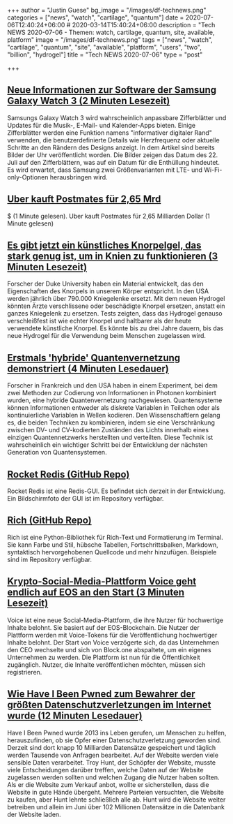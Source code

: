 +++
author = "Justin Guese"
bg_image = "/images/df-technews.png"
categories = ["news", "watch", "cartilage", "quantum"]
date = 2020-07-06T12:40:24+06:00 # 2020-03-14T15:40:24+06:00
description = "Tech NEWS 2020-07-06 - Themen: watch, cartilage, quantum, site, available, platform"
image = "/images/df-technews.png"
tags = ["news", "watch", "cartilage", "quantum", "site", "available", "platform", "users", "two", "billion", "hydrogel"]
title = "Tech NEWS 2020-07-06"
type = "post"

+++

## [Neue Informationen zur Software der Samsung Galaxy Watch 3 (2 Minuten Lesezeit)](https://www.theverge.com/2020/6/30/21308013/samsung-galaxy-watch-3-software-leak-apps-watchfaces-features/1/01000173239ca48e-fd512c20-5645-4b89-9454-f70ebc911722-000000/ycpqreoSNl2vWq2RPYJr_i0AmTENJoHcVbjfUz7RTy8=148)

 Samsungs Galaxy Watch 3 wird wahrscheinlich anpassbare Zifferblätter und Updates für die Musik-, E-Mail- und Kalender-Apps bieten. Einige Zifferblätter werden eine Funktion namens "informativer digitaler Rand" verwenden, die benutzerdefinierte Details wie Herzfrequenz oder aktuelle Schritte an den Rändern des Designs anzeigt. In dem Artikel sind bereits Bilder der Uhr veröffentlicht worden. Die Bilder zeigen das Datum des 22. Juli auf den Zifferblättern, was auf ein Datum für die Enthüllung hindeutet. Es wird erwartet, dass Samsung zwei Größenvarianten mit LTE- und Wi-Fi-only-Optionen herausbringen wird.

## [Uber kauft Postmates für 2,65 Mrd](https://www.sfchronicle.com/business/article/Uber-to-purchase-Postmates-for-2-65-billion-15387834.php/1/01000173239ca48e-fd512c20-5645-4b89-9454-f70ebc911722-000000/2SG-l2YF0JSE-PAfbkOKLwtspR-Wgizqp7527qFMCG4=148)

 $ (1 Minute gelesen). Uber kauft Postmates für 2,65 Milliarden Dollar (1 Minute gelesen)

## [Es gibt jetzt ein künstliches Knorpelgel, das stark genug ist, um in Knien zu funktionieren (3 Minuten Lesezeit)](https://www.sciencealert.com/there-s-now-an-artificial-cartilage-gel-that-s-strong-enough-to-work-on-knees/1/01000173239ca48e-fd512c20-5645-4b89-9454-f70ebc911722-000000/4rKk9_QgoH1tETrNfhTlGYd761VkDcWJoXh-rSKX1vc=148)

 Forscher der Duke University haben ein Material entwickelt, das den Eigenschaften des Knorpels in unserem Körper entspricht. In den USA werden jährlich über 790.000 Kniegelenke ersetzt. Mit dem neuen Hydrogel könnten Ärzte verschlissene oder beschädigte Knorpel ersetzen, anstatt ein ganzes Kniegelenk zu ersetzen. Tests zeigten, dass das Hydrogel genauso verschleißfest ist wie echter Knorpel und haltbarer als der heute verwendete künstliche Knorpel. Es könnte bis zu drei Jahre dauern, bis das neue Hydrogel für die Verwendung beim Menschen zugelassen wird.

## [Erstmals 'hybride' Quantenvernetzung demonstriert (4 Minuten Lesedauer)](https://www.scientificamerican.com/article/hybrid-quantum-networking-demonstrated-for-first-time//1/01000173239ca48e-fd512c20-5645-4b89-9454-f70ebc911722-000000/R20oQsU3K9kKLrVfzDLcq7xegdfFgn4VLwMAVOdoKn4=148)

 Forscher in Frankreich und den USA haben in einem Experiment, bei dem zwei Methoden zur Codierung von Informationen in Photonen kombiniert wurden, eine hybride Quantenvernetzung nachgewiesen. Quantensysteme können Informationen entweder als diskrete Variablen in Teilchen oder als kontinuierliche Variablen in Wellen kodieren. Den Wissenschaftlern gelang es, die beiden Techniken zu kombinieren, indem sie eine Verschränkung zwischen DV- und CV-kodierten Zuständen des Lichts innerhalb eines einzigen Quantennetzwerks herstellten und verteilten. Diese Technik ist wahrscheinlich ein wichtiger Schritt bei der Entwicklung der nächsten Generation von Quantensystemen.

## [Rocket Redis (GitHub Repo)](https://github.com/diego3g/rocketredis/1/01000173239ca48e-fd512c20-5645-4b89-9454-f70ebc911722-000000/JoXfypeBSKSgVEd0G8Fb_HtaMoOtT9YKwXLlm9fdGE4=148)

 Rocket Redis ist eine Redis-GUI. Es befindet sich derzeit in der Entwicklung. Ein Bildschirmfoto der GUI ist im Repository verfügbar.

## [Rich (GitHub Repo)](https://github.com/willmcgugan/rich/1/01000173239ca48e-fd512c20-5645-4b89-9454-f70ebc911722-000000/VClxx9aUlH8pmoH3L-1Lu0SXtN9ORduEX0cylKka9SY=148)

 Rich ist eine Python-Bibliothek für Rich-Text und Formatierung im Terminal. Sie kann Farbe und Stil, hübsche Tabellen, Fortschrittsbalken, Markdown, syntaktisch hervorgehobenen Quellcode und mehr hinzufügen. Beispiele sind im Repository verfügbar.

## [Krypto-Social-Media-Plattform Voice geht endlich auf EOS an den Start (3 Minuten Lesezeit)](https://decrypt.co/34598/crypto-social-media-platform-voice-finally-launches-on-eos/1/01000173239ca48e-fd512c20-5645-4b89-9454-f70ebc911722-000000/i-MFMtYENYEqxINcNAe5vcttCClGpeqoYUnRQVz8iLA=148)

 Voice ist eine neue Social-Media-Plattform, die ihre Nutzer für hochwertige Inhalte belohnt. Sie basiert auf der EOS-Blockchain. Die Nutzer der Plattform werden mit Voice-Tokens für die Veröffentlichung hochwertiger Inhalte belohnt. Der Start von Voice verzögerte sich, da das Unternehmen den CEO wechselte und sich von Block.one abspaltete, um ein eigenes Unternehmen zu werden. Die Plattform ist nun für die Öffentlichkeit zugänglich. Nutzer, die Inhalte veröffentlichen möchten, müssen sich registrieren.

## [Wie Have I Been Pwned zum Bewahrer der größten Datenschutzverletzungen im Internet wurde (12 Minuten Lesedauer)](https://techcrunch.com/2020/07/03/have-i-been-pwned//1/01000173239ca48e-fd512c20-5645-4b89-9454-f70ebc911722-000000/pTKSmB1QZmXYV9AwiMUsCjE3VsAr7n2ll6J5Av45byg=148)

 Have I Been Pwned wurde 2013 ins Leben gerufen, um Menschen zu helfen, herauszufinden, ob sie Opfer einer Datenschutzverletzung geworden sind. Derzeit sind dort knapp 10 Milliarden Datensätze gespeichert und täglich werden Tausende von Anfragen bearbeitet. Auf der Website werden viele sensible Daten verarbeitet. Troy Hunt, der Schöpfer der Website, musste viele Entscheidungen darüber treffen, welche Daten auf der Website zugelassen werden sollten und welchen Zugang die Nutzer haben sollten. Als er die Website zum Verkauf anbot, wollte er sicherstellen, dass die Website in gute Hände übergeht. Mehrere Parteien versuchten, die Website zu kaufen, aber Hunt lehnte schließlich alle ab. Hunt wird die Website weiter betreiben und allein im Juni über 102 Millionen Datensätze in die Datenbank der Website laden.

